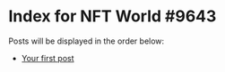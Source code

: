 # Index for NFT World #9643
Posts will be displayed in the order below:

- [Your first post](./001-first.md)

